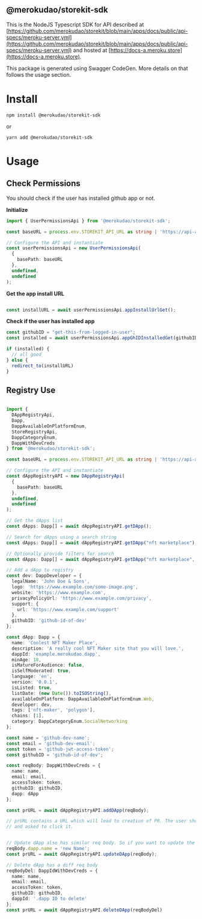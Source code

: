 ## @merokudao/storekit-sdk

This is the NodeJS Typescript SDK for API described at [https://github.com/merokudao/storekit/blob/main/apps/docs/public/api-specs/meroku-server.yml](https://github.com/merokudao/storekit/blob/main/apps/docs/public/api-specs/meroku-server.yml) and hosted at [https://docs-a.meroku.store](https://docs-a.meroku.store).

This package is generated using Swagger CodeGen. More details on that follows the usage section.

# Install

`npm install @merokudao/storekit-sdk`

or

`yarn add @merokudao/storekit-sdk`

# Usage

## Check Permissions

You should check if the user has installed github app or not.

**Initialize**

```typescript
import { UserPermissionsApi } from '@merokudao/storekit-sdk';

const baseURL = process.env.STOREKIT_API_URL as string | 'https://api-a.meroku.store';

// Configure the API and instantiate
const userPermissionsApi = new UserPermissionsApi(
  {
    basePath: baseURL
  },
  undefined,
  undefined
);

```

**Get the app install URL**

```typescript

const installURL = await userPermissionsApi.appInstallUrlGet();
```

**Check if the user has installed app**

```typescript
const githubID = "get-this-from-logged-in-user";
const installed = await userPermissionsApi.appGhIDInstalledGet(githubID);

if (installed) {
  // all good
} else {
  redirect_to(installURL)
}
```

## Registry Use

```typescript

import {
  DAppRegistryApi,
  Dapp,
  DappAvailableOnPlatformEnum,
  StoreRegistryApi,
  DappCategoryEnum,
  DappWithDevCreds
} from '@merokudao/storekit-sdk';

const baseURL = process.env.STOREKIT_API_URL as string | 'https://api-a.meroku.store';

// Configure the API and instantiate
const dAppRegistryAPI = new DAppRegistryApi(
  {
    basePath: baseURL
  },
  undefined,
  undefined
);

// Get the dApps list
const dApps: Dapp[] = await dAppRegistryAPI.getDApp();

// Search for dApps using a search string
const dApps: Dapp[] = await dAppRegistryAPI.getDApp("nft marketplace");

// Optionally provide filters for search
const dApps: Dapp[] = await dAppRegistryAPI.getDApp("nft marketplace", chainId: 137);

// Add a dApp to registry
const dev: DappDeveloper = {
  legalName: 'John Doe & Sons',
  logo: 'https://www.example.com/some-image.png',
  website: 'https://www.example.com',
  privacyPolicyUrl: 'https://www.example.com/privacy',
  support: {
    url: 'https://www.example.com/support'
  },
  githubID: 'github-id-of-dev'
};

const dApp: Dapp = {
  name: 'Coolest NFT Maker Place',
  description: 'A really cool NFT Maker site that you will love.',
  dappId: 'example.merokudao.dapp',
  minAge: 18,
  isMatureForAudience: false,
  isSelfModerated: true,
  language: 'en',
  version: '0.0.1',
  isListed: true,
  listDate: (new Date()).toISOString(),
  availableOnPlatform: DappAvailableOnPlatformEnum.Web,
  developer: dev,
  tags: ['nft-maker', 'polygon'],
  chains: [1],
  category: DappCategoryEnum.SocialNetworking
};

const name = 'github-dev-name';
const email = 'github-dev-email';
const token = 'github-jwt-access-token';
const githubID = 'github-id-of-dev';

const reqBody: DappWithDevCreds = {
  name: name,
  email: email,
  accessToken: token,
  githubID: githubID,
  dapp: dApp
};

const prURL = await dAppRegistryAPI.addDApp(reqBody);

// prURL contains a URL which will lead to creation of PR. The user should be shown this URL on UI
// and asked to click it.


// Update dApp also has similar req body. So if you want to update the name
reqBody.dapp.name = 'new Name';
const prURL = await dAppRegistryAPI.updateDApp(reqBody);

// Delete dApp has a diff req body
reqBodyDel: DappIdWithDevCreds = {
  name: name,
  email: email,
  accessToken: token,
  githubID: githubID,
  dappId: '.dapp ID to delete'
};
const prURL = await dAppRegistryAPI.deleteDApp(reqBodyDel)

```
